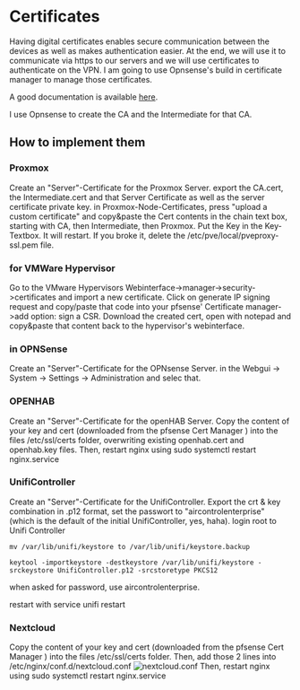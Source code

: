 # Certificates

Having digital certificates enables secure communication between the devices as well as makes authentication easier. 
At the end, we will use it to communicate via https to our servers and we will use certificates to authenticate on the VPN. I am going to use Opnsense's build in certificate manager to manage those certificates.

A good documentation is available [here](https://docs.opnsense.org/manual/how-tos/self-signed-chain.html).

I use Opnsense to create the CA and the Intermediate for that CA. 

## How to implement them

### Proxmox
Create an "Server"-Certificate for the Proxmox Server. 
export the CA.cert, the Intermediate.cert and that Server Certificate as well as the server certificate private key. 
in Proxmox-Node-Certificates, press "upload a custom certificate" and copy&paste the Cert contents in the chain text box, starting with CA, then Intermediate, then Proxmox. Put the Key in the Key-Textbox. It will restart. 
If you broke it, delete the /etc/pve/local/pveproxy-ssl.pem file.

### for VMWare Hypervisor

Go to the VMware Hypervisors Webinterface->manager->security->certificates and import a new certificate. Click on generate IP signing request and copy/paste that code into your pfsense' Certificate manager->add option: sign a CSR. Download the created cert, open with notepad and copy&paste that content back to the hypervisor's webinterface.

### in OPNSense

Create an "Server"-Certificate for the OPNsense Server. 
in the Webgui -> System -> Settings -> Administration and selec that. 

### OPENHAB

Create an "Server"-Certificate for the openHAB Server. 
Copy the content of your key and cert (downloaded from the pfsense Cert Manager ) into the files /etc/ssl/certs folder, overwriting existing openhab.cert and openhab.key files.
Then, restart nginx using sudo systemctl restart nginx.service

### UnifiController


Create an "Server"-Certificate for the UnifiController.
Export the crt & key combination in .p12 format, set the passwort to "aircontrolenterprise" (which is the default of the initial UnifiController, yes, haha).
login root to Unifi Controller 

    mv /var/lib/unifi/keystore to /var/lib/unifi/keystore.backup

    keytool -importkeystore -destkeystore /var/lib/unifi/keystore -srckeystore UnifiController.p12 -srcstoretype PKCS12

when asked for password, use aircontrolenterprise. 

restart with service unifi restart

### Nextcloud

Copy the content of your key and cert (downloaded from the pfsense Cert Manager ) into the files /etc/ssl/certs folder. 
Then, add those 2 lines into /etc/nginx/conf.d/nextcloud.conf
![nextcloud.conf](2020-08-30-14-15-28.png)
Then, restart nginx using sudo systemctl restart nginx.service
